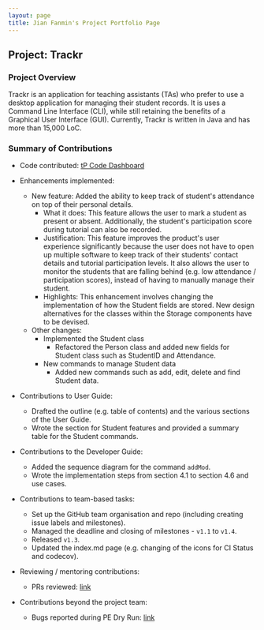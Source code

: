 ```yaml
---
layout: page
title: Jian Fanmin's Project Portfolio Page
---
```


## Project: Trackr

### Project Overview
Trackr is an application for teaching assistants (TAs) who prefer to use a desktop application for managing their
student records. It is uses a Command Line Interface (CLI), while still retaining the benefits of a Graphical User
Interface (GUI). Currently, Trackr is written in Java and has more than 15,000 LoC.

### Summary of Contributions

- Code contributed: [tP Code Dashboard](https://nus-cs2103-ay2021s1.github.io/tp-dashboard/#breakdown=true&search=&sort=groupTitle&sortWithin=title&since=2020-08-14&until=2020-11-09&timeframe=commit&mergegroup=&groupSelect=groupByRepos&checkedFileTypes=docs~functional-code~test-code~other&tabOpen=true&tabType=authorship&tabAuthor=fanminj&tabRepo=AY2021S1-CS2103T-W12-2%2Ftp%5Bmaster%5D&authorshipIsMergeGroup=false&authorshipFileTypes=docs~functional-code~test-code~other)

- Enhancements implemented:
    - New feature: Added the ability to keep track of student's attendance on top of their personal details.
        - What it does: This feature allows the user to mark a student as present or absent. Additionally, the student's
        participation score during tutorial can also be recorded.
        - Justification: This feature improves the product's user experience significantly because the user does not
        have to open up multiple software to keep track of their students' contact details and tutorial participation
        levels. It also allows the user to monitor the students that are falling behind (e.g. low attendance /
        participation scores), instead of having to manually manage their student.
        - Highlights: This enhancement involves changing the implementation of how the Student fields are stored. New
        design alternatives for the classes within the Storage components have to be devised.
    - Other changes:
        - Implemented the Student class
            - Refactored the Person class and added new fields for Student class such as StudentID and Attendance.
        - New commands to manage Student data
            - Added new commands such as add, edit, delete and find Student data.

- Contributions to User Guide:
    - Drafted the outline (e.g. table of contents) and the various sections of the User Guide.
    - Wrote the section for Student features and provided a summary table for the Student commands.

- Contributions to the Developer Guide:
    - Added the sequence diagram for the command `addMod`.
    - Wrote the implementation steps from section 4.1 to section 4.6 and use cases.

- Contributions to team-based tasks:
    - Set up the GitHub team organisation and repo (including creating issue labels and milestones).
    - Managed the deadline and closing of milestones - `v1.1` to `v1.4`.
    - Released `v1.3`.
    - Updated the index.md page (e.g. changing of the icons for CI Status and codecov).

- Reviewing / mentoring contributions:
    - PRs reviewed: [link](https://github.com/AY2021S1-CS2103T-W12-2/tp/pulls?q=is%3Apr+reviewed-by%3Afanminj)

- Contributions beyond the project team:
    - Bugs reported during PE Dry Run: [link](https://github.com/fanminj/ped/issues)
